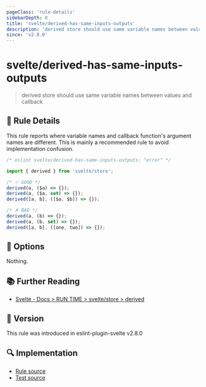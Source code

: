 ```yaml
---
pageClass: 'rule-details'
sidebarDepth: 0
title: 'svelte/derived-has-same-inputs-outputs'
description: 'derived store should use same variable names between values and callback'
since: 'v2.8.0'
---
```


# svelte/derived-has-same-inputs-outputs

> derived store should use same variable names between values and callback

## :book: Rule Details

This rule reports where variable names and callback function's argument names are different.
This is mainly a recommended rule to avoid implementation confusion.

<!--eslint-skip-->

```js
/* eslint svelte/derived-has-same-inputs-outputs: "error" */

import { derived } from 'svelte/store';

/* ✓ GOOD */
derived(a, ($a) => {});
derived(a, ($a, set) => {});
derived([a, b], ([$a, $b]) => {});

/* ✗ BAD */
derived(a, (b) => {});
derived(a, (b, set) => {});
derived([a, b], ([one, two]) => {});
```

## :wrench: Options

Nothing.

## :books: Further Reading

- [Svelte - Docs > RUN TIME > svelte/store > derived](https://svelte.dev/docs#run-time-svelte-store-derived)

## :rocket: Version

This rule was introduced in eslint-plugin-svelte v2.8.0

## :mag: Implementation

- [Rule source](https://github.com/sveltejs/eslint-plugin-svelte/blob/main/packages/eslint-plugin-svelte/src/rules/derived-has-same-inputs-outputs.ts)
- [Test source](https://github.com/sveltejs/eslint-plugin-svelte/blob/main/packages/eslint-plugin-svelte/tests/src/rules/derived-has-same-inputs-outputs.ts)
